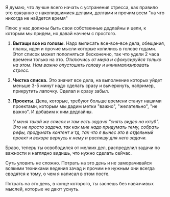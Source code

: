 Я думаю, что лучше всего начать с устранения стресса, как правило это связанно с накопившимися делами, долгами и прочим всем "на что никогда не найдется время"

Плюс у нас должны быть свои собственные дедлайны и цели, к которым мы придем, но давай начнем с простого.

1. **Вытащи все из головы**. Надо выписать все-все-все дела, обещания,  планы, идеи и прочие мысли которые копились в голове годами. Этот список может пополняться бесконечно, так что удели 2 часа времени только на это. 
   *Отключись от мира и сфокусируйся только на этом. Нам важно опустошить голову и минимализировать стресс.*
   
2. **Чистка списка.** Это значит все дела, на выполнение которых уйдет меньше 3-5 минут надо сделать сразу и вычеркнуть, например, прикрутить лапочку. Сделал и сразу забыл.

3. **Проекты**. Дела, которые, требуют больше времени станут нашими проектами, которым мы дадим метки "важно", "желательно", "не важно". И добавим к ним дедлайны. 
   
   *У меня такой же список и там есть задача "снять видео на ютуб". Это не просто задача, так как мне надо придумать тему, собрать рефы, продумать контент и тд, так что я вынес это в отдельный проект и вскоре вернусь к нему и распишу для него задачи.*

Браво, теперь ты освободился от мелких дел, распределил задачи по важности и наглядно видишь, что нужно сделать сейчас.

Суть уловить не сложно. Потрать на это день и не заморачивайся всякими техниками ведения зачад и прочим не нужным они всегда сводятся к тому, о чем я написал в этом посте. 

Потрать на это день, в конце которого, ты заснешь без навязчивых мыслей, которые не дают уснуть.







